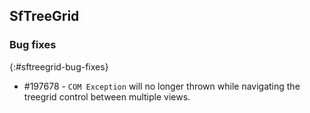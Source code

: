 ## SfTreeGrid

### Bug fixes
{:#sftreegrid-bug-fixes}

* \#197678 - `COM Exception` will no longer thrown while navigating the treegrid control between multiple views.